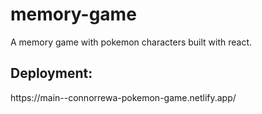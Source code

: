# memory-game
<p>A memory game with pokemon characters built with react.</p>
<h2>Deployment:</h2>
https://main--connorrewa-pokemon-game.netlify.app/
